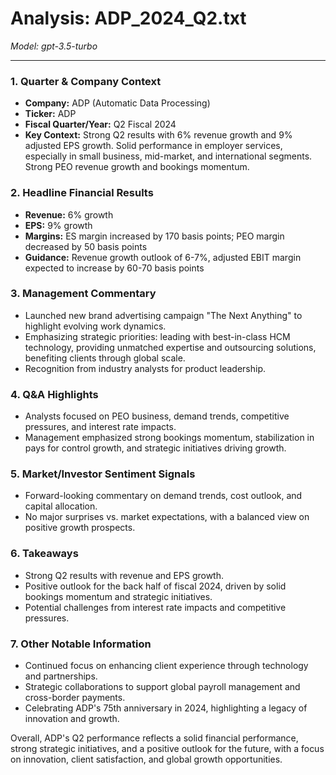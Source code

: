 # Analysis: ADP_2024_Q2.txt

*Model: gpt-3.5-turbo*

---

### 1. Quarter & Company Context
- **Company:** ADP (Automatic Data Processing)
- **Ticker:** ADP
- **Fiscal Quarter/Year:** Q2 Fiscal 2024
- **Key Context:** Strong Q2 results with 6% revenue growth and 9% adjusted EPS growth. Solid performance in employer services, especially in small business, mid-market, and international segments. Strong PEO revenue growth and bookings momentum.

### 2. Headline Financial Results
- **Revenue:** 6% growth
- **EPS:** 9% growth
- **Margins:** ES margin increased by 170 basis points; PEO margin decreased by 50 basis points
- **Guidance:** Revenue growth outlook of 6-7%, adjusted EBIT margin expected to increase by 60-70 basis points

### 3. Management Commentary
- Launched new brand advertising campaign "The Next Anything" to highlight evolving work dynamics.
- Emphasizing strategic priorities: leading with best-in-class HCM technology, providing unmatched expertise and outsourcing solutions, benefiting clients through global scale.
- Recognition from industry analysts for product leadership.

### 4. Q&A Highlights
- Analysts focused on PEO business, demand trends, competitive pressures, and interest rate impacts.
- Management emphasized strong bookings momentum, stabilization in pays for control growth, and strategic initiatives driving growth.

### 5. Market/Investor Sentiment Signals
- Forward-looking commentary on demand trends, cost outlook, and capital allocation.
- No major surprises vs. market expectations, with a balanced view on positive growth prospects.

### 6. Takeaways
- Strong Q2 results with revenue and EPS growth.
- Positive outlook for the back half of fiscal 2024, driven by solid bookings momentum and strategic initiatives.
- Potential challenges from interest rate impacts and competitive pressures.

### 7. Other Notable Information
- Continued focus on enhancing client experience through technology and partnerships.
- Strategic collaborations to support global payroll management and cross-border payments.
- Celebrating ADP's 75th anniversary in 2024, highlighting a legacy of innovation and growth.

Overall, ADP's Q2 performance reflects a solid financial performance, strong strategic initiatives, and a positive outlook for the future, with a focus on innovation, client satisfaction, and global growth opportunities.